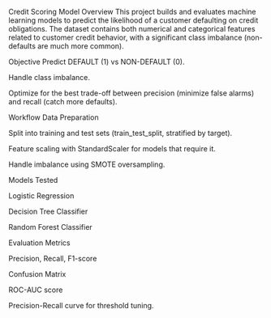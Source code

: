 Credit Scoring Model
Overview
This project builds and evaluates machine learning models to predict the likelihood of a customer defaulting on credit obligations.
The dataset contains both numerical and categorical features related to customer credit behavior, with a significant class imbalance (non-defaults are much more common).

Objective
Predict DEFAULT (1) vs NON-DEFAULT (0).

Handle class imbalance.

Optimize for the best trade-off between precision (minimize false alarms) and recall (catch more defaults).

Workflow
Data Preparation

Split into training and test sets (train_test_split, stratified by target).

Feature scaling with StandardScaler for models that require it.

Handle imbalance using SMOTE oversampling.

Models Tested

Logistic Regression

Decision Tree Classifier

Random Forest Classifier

Evaluation Metrics

Precision, Recall, F1-score

Confusion Matrix

ROC-AUC score

Precision-Recall curve for threshold tuning.
